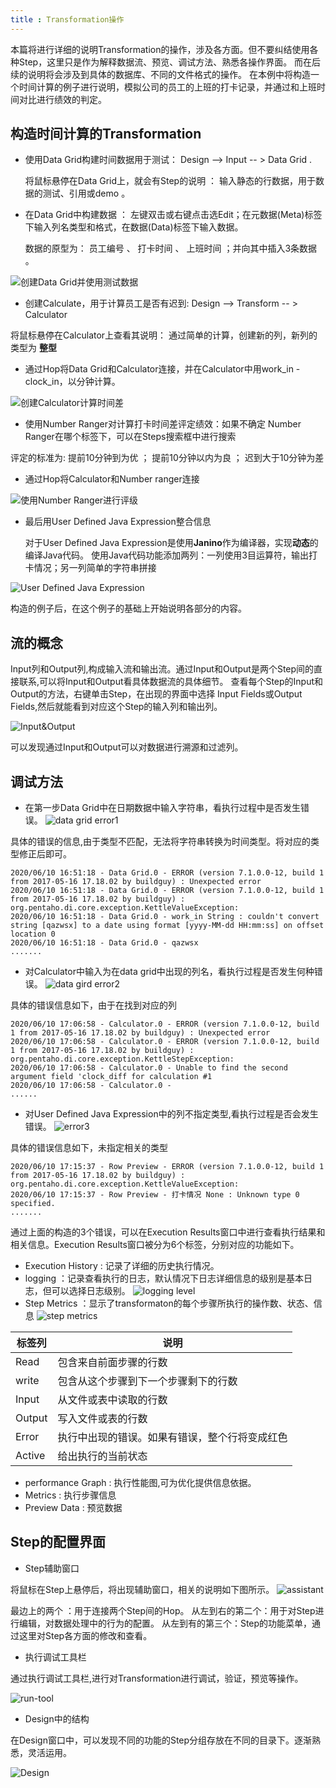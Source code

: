 ```yaml
---
title : Transformation操作
---
```


本篇将进行详细的说明Transformation的操作，涉及各方面。但不要纠结使用各种Step，这里只是作为解释数据流、预览、调试方法、熟悉各操作界面。
而在后续的说明将会涉及到具体的数据库、不同的文件格式的操作。
在本例中将构造一个时间计算的例子进行说明，模拟公司的员工的上班的打卡记录，并通过和上班时间对比进行绩效的判定。

## 构造时间计算的Transformation

* 使用Data Grid构建时间数据用于测试： Design --> Input -- > Data Grid .
  
  将鼠标悬停在Data Grid上，就会有Step的说明 ： 输入静态的行数据，用于数据的测试、引用或demo 。

* 在Data Grid中构建数据 ： 左键双击或右键点击选Edit；在元数据(Meta)标签下输入列名类型和格式，在数据(Data)标签下输入数据。

  数据的原型为： 员工编号 、 打卡时间  、 上班时间  ；并向其中插入3条数据 。

![创建Data Grid并使用测试数据](res/2-transformation-grid-data.gif)

* 创建Calculate，用于计算员工是否有迟到:  Design --> Transform -- > Calculator

将鼠标悬停在Calculator上查看其说明： 通过简单的计算，创建新的列，新列的类型为 **整型**

* 通过Hop将Data Grid和Calculator连接，并在Calculator中用work_in - clock_in，以分钟计算。

![创建Calculator计算时间差](res/2-transformation-calculator.gif)

* 使用Number Ranger对计算打卡时间差评定绩效：如果不确定 Number Ranger在哪个标签下，可以在Steps搜索框中进行搜索

评定的标准为:  提前10分钟到为优 ； 提前10分钟以内为良 ； 迟到大于10分钟为差 

* 通过Hop将Calculator和Number ranger连接

![使用Number Ranger进行评级](res/2-transformation-number.gif)

* 最后用User Defined Java Expression整合信息
  
  对于User Defined Java Expression是使用**Janino**作为编译器，实现**动态**的编译Java代码。
  使用Java代码功能添加两列：一列使用3目运算符，输出打卡情况；另一列简单的字符串拼接

![User Defined Java Expression](res/2-transformation-udj.gif)

构造的例子后，在这个例子的基础上开始说明各部分的内容。

## 流的概念

Input列和Output列,构成输入流和输出流。通过Input和Output是两个Step间的直接联系,可以将Input和Output看具体数据流的具体细节。
查看每个Step的Input和Output的方法，右键单击Step，在出现的界面中选择 Input Fields或Output Fields,然后就能看到对应这个Step的输入列和输出列。

![Input&Output](res/2-transformation-input.gif)

可以发现通过Input和Output可以对数据进行溯源和过滤列。

## 调试方法 

* 在第一步Data Grid中在日期数据中输入字符串，看执行过程中是否发生错误。
![data grid error1](res/2-transformation-error1.gif)

具体的错误的信息,由于类型不匹配，无法将字符串转换为时间类型。将对应的类型修正后即可。
~~~
2020/06/10 16:51:18 - Data Grid.0 - ERROR (version 7.1.0.0-12, build 1 from 2017-05-16 17.18.02 by buildguy) : Unexpected error
2020/06/10 16:51:18 - Data Grid.0 - ERROR (version 7.1.0.0-12, build 1 from 2017-05-16 17.18.02 by buildguy) : org.pentaho.di.core.exception.KettleValueException: 
2020/06/10 16:51:18 - Data Grid.0 - work_in String : couldn't convert string [qazwsx] to a date using format [yyyy-MM-dd HH:mm:ss] on offset location 0
2020/06/10 16:51:18 - Data Grid.0 - qazwsx
.......
~~~

* 对Calculator中输入为在data grid中出现的列名，看执行过程是否发生何种错误。
![data gird error2](res/2-transformation-error2.gif)

具体的错误信息如下，由于在找到对应的列
~~~
2020/06/10 17:06:58 - Calculator.0 - ERROR (version 7.1.0.0-12, build 1 from 2017-05-16 17.18.02 by buildguy) : Unexpected error
2020/06/10 17:06:58 - Calculator.0 - ERROR (version 7.1.0.0-12, build 1 from 2017-05-16 17.18.02 by buildguy) : org.pentaho.di.core.exception.KettleStepException: 
2020/06/10 17:06:58 - Calculator.0 - Unable to find the second argument field 'clock_diff for calculation #1
2020/06/10 17:06:58 - Calculator.0 - 
......
~~~

* 对User Defined Java Expression中的列不指定类型,看执行过程是否会发生错误。
![error3](res/2-transformation-error3.gif)

具体的错误信息如下，未指定相关的类型
~~~
2020/06/10 17:15:37 - Row Preview - ERROR (version 7.1.0.0-12, build 1 from 2017-05-16 17.18.02 by buildguy) : org.pentaho.di.core.exception.KettleValueException: 
2020/06/10 17:15:37 - Row Preview - 打卡情况 None : Unknown type 0 specified.
.......
~~~

通过上面的构造的3个错误，可以在Execution Results窗口中进行查看执行结果和相关信息。Execution Results窗口被分为6个标签，分别对应的功能如下。

* Execution History : 记录了详细的历史执行情况。
* logging           ：记录查看执行的日志，默认情况下日志详细信息的级别是基本日志，但可以选择日志级别。
![logging level](res/set-logging-level.png)
* Step Metrics      ：显示了transformaton的每个步骤所执行的操作数、状态、信息
![step metrics](res/step-metrics.png)

|标签列|说明|
|------|--------|
|Read|包含来自前面步骤的行数|
|write|包含从这个步骤到下一个步骤剩下的行数|
|Input|从文件或表中读取的行数|
|Output|写入文件或表的行数|
|Error|执行中出现的错误。如果有错误，整个行将变成红色|
|Active|给出执行的当前状态|

* performance Graph : 执行性能图,可为优化提供信息依据。
* Metrics           : 执行步骤信息
* Preview Data      : 预览数据

## Step的配置界面

* Step辅助窗口

将鼠标在Step上悬停后，将出现辅助窗口，相关的说明如下图所示。
![assistant](res/assistant-wnd.png)

最边上的两个    ：用于连接两个Step间的Hop。
从左到右的第二个：用于对Step进行编辑，对数据处理中的行为的配置。
从左到有的第三个：Step的功能菜单，通过这里对Step各方面的修改和查看。

* 执行调试工具栏

通过执行调试工具栏,进行对Transformation进行调试，验证，预览等操作。

![run-tool](res/run-tool.png)

* Design中的结构

在Design窗口中，可以发现不同的功能的Step分组存放在不同的目录下。逐渐熟悉，灵活运用。

![Design](res/design.png)
